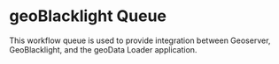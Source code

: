 # geoBlacklight Queue

This workflow queue is used to provide integration between Geoserver, GeoBlacklight, and the geoData Loader application.
